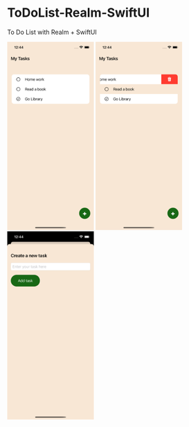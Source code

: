# ToDoList-Realm-SwiftUI
 To Do List with Realm + SwiftUI

<img src="https://raw.githubusercontent.com/xiaoyuanlv/ToDoList-Realm-SwiftUI/main/s1.png" width="200px" height="auto" />

<img src="https://raw.githubusercontent.com/xiaoyuanlv/ToDoList-Realm-SwiftUI/main/s2.png" width="200px" height="auto" />

<img src="https://raw.githubusercontent.com/xiaoyuanlv/ToDoList-Realm-SwiftUI/main/s3.png" width="200px" height="auto" />

